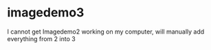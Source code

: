 # imagedemo3
I cannot get Imagedemo2 working on my computer, will manually add everything from 2 into 3
